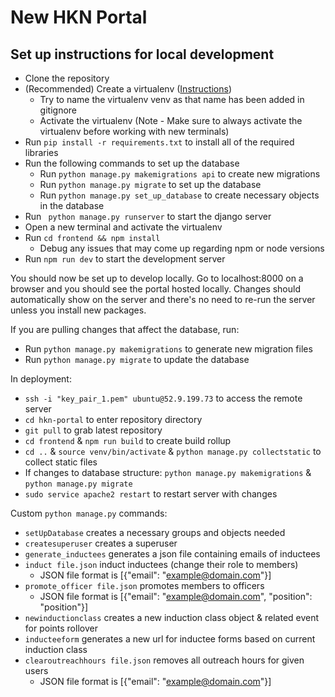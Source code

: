 # New HKN Portal

## Set up instructions for local development

- Clone the repository
- (Recommended) Create a virtualenv ([Instructions](https://www.freecodecamp.org/news/how-to-setup-virtual-environments-in-python/))
  - Try to name the virtualenv venv as that name has been added in gitignore
  - Activate the virtualenv (Note - Make sure to always activate the virtualenv before working with new terminals)
- Run `pip install -r requirements.txt` to install all of the required libraries
- Run the following commands to set up the database
  - Run `python manage.py makemigrations api` to create new migrations
  - Run `python manage.py migrate` to set up the database
  - Run `python manage.py set_up_database` to create necessary objects in the database
- Run ` python manage.py runserver` to start the django server
- Open a new terminal and activate the virtualenv
- Run `cd frontend && npm install`
  - Debug any issues that may come up regarding npm or node versions
- Run `npm run dev` to start the development server

You should now be set up to develop locally. Go to localhost:8000 on a browser and you should see the portal hosted locally. Changes should automatically show on the server and there's no need to re-run the server unless you install new packages.

If you are pulling changes that affect the database, run:
- Run `python manage.py makemigrations` to generate new migration files
- Run `python manage.py migrate` to update the database

In deployment:
- `ssh -i "key_pair_1.pem" ubuntu@52.9.199.73` to access the remote server
- `cd hkn-portal` to enter repository directory
- `git pull` to grab latest repository
- `cd frontend` & `npm run build` to create build rollup
- `cd ..` & `source venv/bin/activate` & `python manage.py collectstatic` to collect static files
- If changes to database structure: `python manage.py makemigrations` & `python manage.py migrate`
- `sudo service apache2 restart` to restart server with changes

Custom `python manage.py` commands:
- `setUpDatabase` creates a necessary groups and objects needed
- `createsuperuser` creates a superuser
- `generate_inductees` generates a json file containing emails of inductees
- `induct file.json` induct inductees (change their role to members)
  - JSON file format is [{"email": "example@domain.com"}]
- `promote_officer file.json` promotes members to officers
  - JSON file format is [{"email": "example@domain.com", "position": "position"}]
- `newinductionclass` creates a new induction class object & related event for points rollover
- `inducteeform` generates a new url for inductee forms based on current induction class
- `clearoutreachhours file.json` removes all outreach hours for given users
  - JSON file format is [{"email": "example@domain.com"}]
